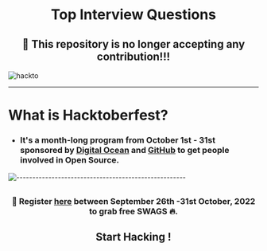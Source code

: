 ## <h1 align="center">Top Interview Questions</h1>
### <h2 align="center">🔴 This repository is no longer accepting any contribution!!!</h2> 
![hackto](https://user-images.githubusercontent.com/87390353/193393008-4b6dd671-b3a2-4037-8b02-0afa4021e53b.jpg)

---

# What is Hacktoberfest?
- ### It's a month-long program from October 1st - 31st sponsored by [Digital Ocean](https://www.digitalocean.com/) and [GitHub](https://github.com/) to get people involved in Open Source.

![-----------------------------------------------------](https://raw.githubusercontent.com/andreasbm/readme/master/assets/lines/rainbow.png)
 ## <h3 align="center"> 📢 **Register [here](https://hacktoberfest.com/) between September 26th -31st October, 2022 to grab free SWAGS 🔥.** </h3>
 ## <h2 align="center">Start Hacking !</h2>

